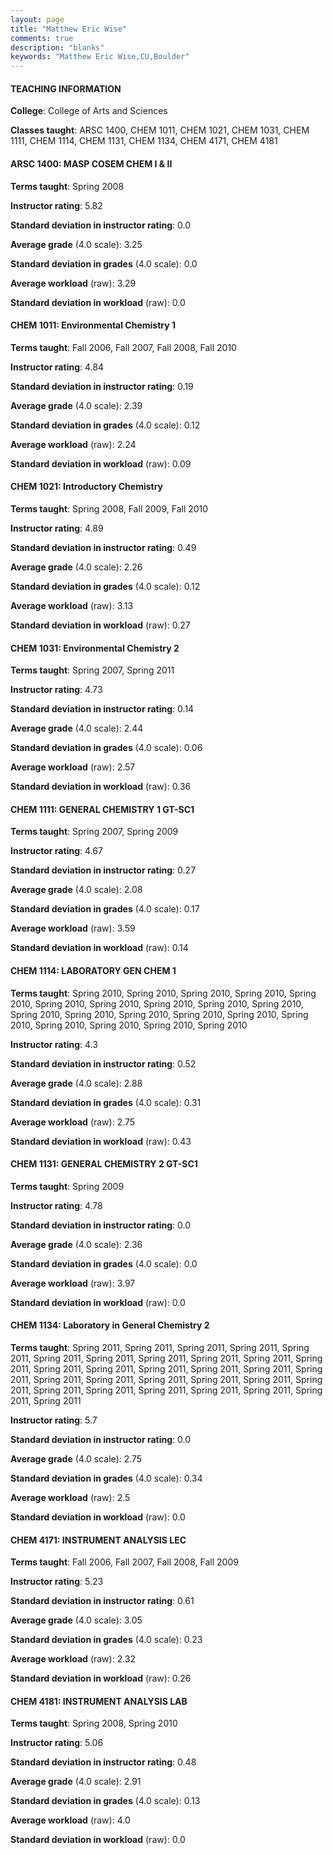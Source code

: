 ```yaml
---
layout: page
title: "Matthew Eric Wise" 
comments: true
description: "blanks"
keywords: "Matthew Eric Wise,CU,Boulder"
---
```

<head>
<script src="https://ajax.googleapis.com/ajax/libs/jquery/2.1.3/jquery.min.js"></script>
<script src="https://dl.dropboxusercontent.com/s/pc42nxpaw1ea4o9/highcharts.js?dl=0"></script>
<!-- <script src="../assets/js/highcharts.js"></script> -->
<style type="text/css">@font-face {
	font-family: "Bebas Neue";
	src: url(https://www.filehosting.org/file/details/544349/BebasNeue Regular.otf) format("opentype");
	}
	h1.Bebas { 
		font-family: "Bebas Neue", Verdana, Tahoma;
	}
</style>
</head>
	   
#### TEACHING INFORMATION

**College**: College of Arts and Sciences

**Classes taught**: ARSC 1400, CHEM 1011, CHEM 1021, CHEM 1031, CHEM 1111, CHEM 1114, CHEM 1131, CHEM 1134, CHEM 4171, CHEM 4181

#### ARSC 1400: MASP COSEM CHEM I & II

**Terms taught**: Spring 2008

**Instructor rating**: 5.82

**Standard deviation in instructor rating**: 0.0

**Average grade** (4.0 scale): 3.25

**Standard deviation in grades** (4.0 scale): 0.0

**Average workload** (raw): 3.29

**Standard deviation in workload** (raw): 0.0

#### CHEM 1011: Environmental Chemistry 1

**Terms taught**: Fall 2006, Fall 2007, Fall 2008, Fall 2010

**Instructor rating**: 4.84

**Standard deviation in instructor rating**: 0.19

**Average grade** (4.0 scale): 2.39

**Standard deviation in grades** (4.0 scale): 0.12

**Average workload** (raw): 2.24

**Standard deviation in workload** (raw): 0.09

#### CHEM 1021: Introductory Chemistry

**Terms taught**: Spring 2008, Fall 2009, Fall 2010

**Instructor rating**: 4.89

**Standard deviation in instructor rating**: 0.49

**Average grade** (4.0 scale): 2.26

**Standard deviation in grades** (4.0 scale): 0.12

**Average workload** (raw): 3.13

**Standard deviation in workload** (raw): 0.27

#### CHEM 1031: Environmental Chemistry 2

**Terms taught**: Spring 2007, Spring 2011

**Instructor rating**: 4.73

**Standard deviation in instructor rating**: 0.14

**Average grade** (4.0 scale): 2.44

**Standard deviation in grades** (4.0 scale): 0.06

**Average workload** (raw): 2.57

**Standard deviation in workload** (raw): 0.36

#### CHEM 1111: GENERAL CHEMISTRY 1 GT-SC1

**Terms taught**: Spring 2007, Spring 2009

**Instructor rating**: 4.67

**Standard deviation in instructor rating**: 0.27

**Average grade** (4.0 scale): 2.08

**Standard deviation in grades** (4.0 scale): 0.17

**Average workload** (raw): 3.59

**Standard deviation in workload** (raw): 0.14

#### CHEM 1114: LABORATORY GEN CHEM 1

**Terms taught**: Spring 2010, Spring 2010, Spring 2010, Spring 2010, Spring 2010, Spring 2010, Spring 2010, Spring 2010, Spring 2010, Spring 2010, Spring 2010, Spring 2010, Spring 2010, Spring 2010, Spring 2010, Spring 2010, Spring 2010, Spring 2010, Spring 2010, Spring 2010

**Instructor rating**: 4.3

**Standard deviation in instructor rating**: 0.52

**Average grade** (4.0 scale): 2.88

**Standard deviation in grades** (4.0 scale): 0.31

**Average workload** (raw): 2.75

**Standard deviation in workload** (raw): 0.43

#### CHEM 1131: GENERAL CHEMISTRY 2 GT-SC1

**Terms taught**: Spring 2009

**Instructor rating**: 4.78

**Standard deviation in instructor rating**: 0.0

**Average grade** (4.0 scale): 2.36

**Standard deviation in grades** (4.0 scale): 0.0

**Average workload** (raw): 3.97

**Standard deviation in workload** (raw): 0.0

#### CHEM 1134: Laboratory in General Chemistry 2

**Terms taught**: Spring 2011, Spring 2011, Spring 2011, Spring 2011, Spring 2011, Spring 2011, Spring 2011, Spring 2011, Spring 2011, Spring 2011, Spring 2011, Spring 2011, Spring 2011, Spring 2011, Spring 2011, Spring 2011, Spring 2011, Spring 2011, Spring 2011, Spring 2011, Spring 2011, Spring 2011, Spring 2011, Spring 2011, Spring 2011, Spring 2011, Spring 2011, Spring 2011, Spring 2011, Spring 2011

**Instructor rating**: 5.7

**Standard deviation in instructor rating**: 0.0

**Average grade** (4.0 scale): 2.75

**Standard deviation in grades** (4.0 scale): 0.34

**Average workload** (raw): 2.5

**Standard deviation in workload** (raw): 0.0

#### CHEM 4171: INSTRUMENT ANALYSIS LEC

**Terms taught**: Fall 2006, Fall 2007, Fall 2008, Fall 2009

**Instructor rating**: 5.23

**Standard deviation in instructor rating**: 0.61

**Average grade** (4.0 scale): 3.05

**Standard deviation in grades** (4.0 scale): 0.23

**Average workload** (raw): 2.32

**Standard deviation in workload** (raw): 0.26

#### CHEM 4181: INSTRUMENT ANALYSIS LAB

**Terms taught**: Spring 2008, Spring 2010

**Instructor rating**: 5.06

**Standard deviation in instructor rating**: 0.48

**Average grade** (4.0 scale): 2.91

**Standard deviation in grades** (4.0 scale): 0.13

**Average workload** (raw): 4.0

**Standard deviation in workload** (raw): 0.0

